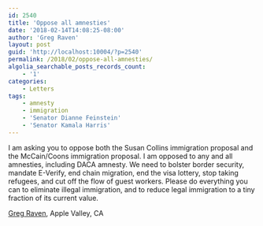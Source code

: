 ```yaml
---
id: 2540
title: 'Oppose all amnesties'
date: '2018-02-14T14:08:25-08:00'
author: 'Greg Raven'
layout: post
guid: 'http://localhost:10004/?p=2540'
permalink: /2018/02/oppose-all-amnesties/
algolia_searchable_posts_records_count:
    - '1'
categories:
    - Letters
tags:
    - amnesty
    - immigration
    - 'Senator Dianne Feinstein'
    - 'Senator Kamala Harris'
---
```


I am asking you to oppose both the Susan Collins immigration proposal and the McCain/Coons immigration proposal. I am opposed to any and all amnesties, including DACA amnesty. We need to bolster border security, mandate E-Verify, end chain migration, end the visa lottery, stop taking refugees, and cut off the flow of guest workers. Please do everything you can to eliminate illegal immigration, and to reduce legal immigration to a tiny fraction of its current value.

[Greg Raven](https://www.gregraven.org/), Apple Valley, CA